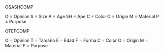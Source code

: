 
OSASHCOMP

O = Opinion
S = Size
A = Age
SH = Ape
C = Color
O = Origin
M = Material
P = Purpose



OTEFCOMP

O = Opinion
T = Tamaño
E = Edad
F = Forma
C = Color
O = Origin
M = Material
P = Purpose